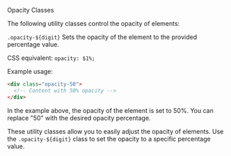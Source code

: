 Opacity Classes

The following utility classes control the opacity of elements:

`.opacity-${digit}`
Sets the opacity of the element to the provided percentage value.

CSS equivalent: `opacity: $1%;`

Example usage:
```html
<div class="opacity-50">
  <!-- Content with 50% opacity -->
</div>
```

In the example above, the opacity of the element is set to 50%. You can replace "50" with the desired opacity percentage.

These utility classes allow you to easily adjust the opacity of elements. Use the `.opacity-${digit}` class to set the opacity to a specific percentage value.
